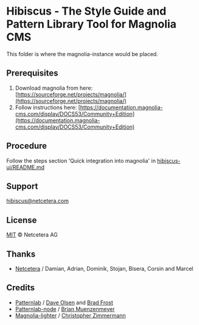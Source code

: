 # Hibiscus - The Style Guide and Pattern Library Tool for Magnolia CMS

This folder is where the magnolia-instance would be placed.

## Prerequisites

1. Download magnolia from here: [https://sourceforge.net/projects/magnolia/](https://sourceforge.net/projects/magnolia/)
1. Follow instructions here:
[https://documentation.magnolia-cms.com/display/DOCS53/Community+Edition](https://documentation.magnolia-cms.com/display/DOCS53/Community+Edition)

## Procedure

Follow the steps section 'Quick integration into magnolia' in [hibiscus-ui/README.md](../hibiscus-ui/README.md)

## Support

[hibiscus@netcetera.com](mailto:hibiscus@netcetera.com)

## License

[MIT](http://opensource.org/licenses/MIT) © Netcetera AG

## Thanks
* [Netcetera](http://netcetera.com) / Damian, Adrian, Dominik, Stojan, Bisera, Corsin and Marcel

## Credits
* [Patternlab](http://patternlab.io/) / [Dave Olsen](https://github.com/dmolsen) and [Brad Frost](https://github.com/bradfrost)
* [Patternlab-node](https://github.com/pattern-lab/patternlab-node)  / [Brian Muenzenmeyer](https://github.com/bmuenzenmeyer)
* [Magnolia-lighter](https://github.com/topherzee/magnolia-lighter) / [Christopher Zimmermann](https://github.com/topherzee)
